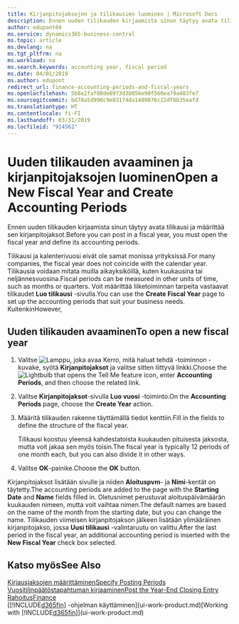 ```yaml
---
title: Kirjanpitojaksojen ja tilikausien luominen | Microsoft Docs
description: Ennen uuden tilikauden kirjaamista sinun täytyy avata tilikausi ja määrittää sen kirjanpitojaksot.
author: edupont04
ms.service: dynamics365-business-central
ms.topic: article
ms.devlang: na
ms.tgt_pltfrm: na
ms.workload: na
ms.search.keywords: accounting year, fiscal period
ms.date: 04/01/2019
ms.author: edupont
redirect_url: finance-accounting-periods-and-fiscal-years
ms.openlocfilehash: 5b8e2faf08de8973d3b056e90f560ea79a483fe7
ms.sourcegitcommit: bd78a5d990c9e83174da1409076c22df8b35eafd
ms.translationtype: HT
ms.contentlocale: fi-FI
ms.lasthandoff: 03/31/2019
ms.locfileid: "914562"
---
```

# <a name="open-a-new-fiscal-year-and-create-accounting-periods"></a><span data-ttu-id="d5ea4-103">Uuden tilikauden avaaminen ja kirjanpitojaksojen luominen</span><span class="sxs-lookup"><span data-stu-id="d5ea4-103">Open a New Fiscal Year and Create Accounting Periods</span></span>
<span data-ttu-id="d5ea4-104">Ennen uuden tilikauden kirjaamista sinun täytyy avata tilikausi ja määrittää sen kirjanpitojaksot.</span><span class="sxs-lookup"><span data-stu-id="d5ea4-104">Before you can post in a fiscal year, you must open the fiscal year and define its accounting periods.</span></span>  

<span data-ttu-id="d5ea4-105">Tilikausi ja kalenterivuosi eivät ole samat monissa yrityksissä.</span><span class="sxs-lookup"><span data-stu-id="d5ea4-105">For many companies, the fiscal year does not coincide with the calendar year.</span></span> <span data-ttu-id="d5ea4-106">Tilikausia voidaan mitata muilla aikayksiköillä, kuten kuukausina tai neljännesvuosina.</span><span class="sxs-lookup"><span data-stu-id="d5ea4-106">Fiscal periods can be measured in other units of time, such as months or quarters.</span></span> <span data-ttu-id="d5ea4-107">Voit määrittää liiketoiminnan tarpeita vastaavat tilikaudet **Luo tilikausi** -sivulla.</span><span class="sxs-lookup"><span data-stu-id="d5ea4-107">You can use the **Create Fiscal Year** page to set up the accounting periods that suit your business needs.</span></span> <span data-ttu-id="d5ea4-108">Kuitenkin</span><span class="sxs-lookup"><span data-stu-id="d5ea4-108">However,</span></span>   

## <a name="to-open-a-new-fiscal-year"></a><span data-ttu-id="d5ea4-109">Uuden tilikauden avaaminen</span><span class="sxs-lookup"><span data-stu-id="d5ea4-109">To open a new fiscal year</span></span>
1. <span data-ttu-id="d5ea4-110">Valitse ![Lamppu, joka avaa Kerro, mitä haluat tehdä -toiminnon](media/ui-search/search_small.png "Kerro, mitä haluat tehdä") -kuvake, syötä **Kirjanpitojaksot** ja valitse sitten liittyvä linkki.</span><span class="sxs-lookup"><span data-stu-id="d5ea4-110">Choose the ![Lightbulb that opens the Tell Me feature](media/ui-search/search_small.png "Tell me what you want to do") icon, enter **Accounting Periods**, and then choose the related link.</span></span>
2. <span data-ttu-id="d5ea4-111">Valitse **Kirjanpitojaksot**-sivulla **Luo vuosi** -toiminto.</span><span class="sxs-lookup"><span data-stu-id="d5ea4-111">On the **Accounting Periods** page, choose the **Create Year** action.</span></span>
3. <span data-ttu-id="d5ea4-112">Määritä tilikauden rakenne täyttämällä tiedot kenttiin.</span><span class="sxs-lookup"><span data-stu-id="d5ea4-112">Fill in the fields to define the structure of the fiscal year.</span></span>

    <span data-ttu-id="d5ea4-113">Tilikausi koostuu yleensä kahdestatoista kuukauden pituisesta jaksosta, mutta voit jakaa sen myös toisin.</span><span class="sxs-lookup"><span data-stu-id="d5ea4-113">The fiscal year is typically 12 periods of one month each, but you can also divide it in other ways.</span></span>
4. <span data-ttu-id="d5ea4-114">Valitse **OK**-painike.</span><span class="sxs-lookup"><span data-stu-id="d5ea4-114">Choose the **OK** button.</span></span>

<span data-ttu-id="d5ea4-115">Kirjanpitojaksot lisätään sivulle ja niiden **Aloituspvm**- ja **Nimi**-kentät on täytetty.</span><span class="sxs-lookup"><span data-stu-id="d5ea4-115">The accounting periods are added to the page with the **Starting Date** and **Name** fields filled in.</span></span> <span data-ttu-id="d5ea4-116">Oletusnimet perustuvat aloituspäivämäärän kuukauden nimeen, mutta voit vaihtaa nimen.</span><span class="sxs-lookup"><span data-stu-id="d5ea4-116">The default names are based on the name of the month from the starting date, but you can change the name.</span></span> <span data-ttu-id="d5ea4-117">Tilikauden viimeisen kirjanpitojakson jälkeen lisätään ylimääräinen kirjanpitojakso, jossa **Uusi tilikausi** -valintaruutu on valittu.</span><span class="sxs-lookup"><span data-stu-id="d5ea4-117">After the last period in the fiscal year, an additional accounting period is inserted with the **New Fiscal Year** check box selected.</span></span>  


## <a name="see-also"></a><span data-ttu-id="d5ea4-118">Katso myös</span><span class="sxs-lookup"><span data-stu-id="d5ea4-118">See Also</span></span>
[<span data-ttu-id="d5ea4-119">Kirjausjaksojen määrittäminen</span><span class="sxs-lookup"><span data-stu-id="d5ea4-119">Specify Posting Periods</span></span>](finance-how-specify-posting-periods.md)  
[<span data-ttu-id="d5ea4-120">Vuositilinpäätöstapahtuman kirjaaminen</span><span class="sxs-lookup"><span data-stu-id="d5ea4-120">Post the Year-End Closing Entry</span></span>](year-how-post-year-end-close-entry.md)  
[<span data-ttu-id="d5ea4-121">Rahoitus</span><span class="sxs-lookup"><span data-stu-id="d5ea4-121">Finance</span></span>](finance.md)  
<span data-ttu-id="d5ea4-122">[[!INCLUDE[d365fin](includes/d365fin_md.md)] -ohjelman käyttäminen](ui-work-product.md)</span><span class="sxs-lookup"><span data-stu-id="d5ea4-122">[Working with [!INCLUDE[d365fin](includes/d365fin_md.md)]](ui-work-product.md)</span></span>
